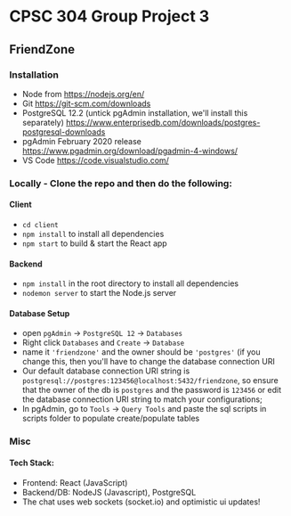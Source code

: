 # CPSC 304 Group Project 3
## FriendZone

### Installation
- Node from https://nodejs.org/en/
- Git https://git-scm.com/downloads
- PostgreSQL 12.2 (untick pgAdmin installation, we'll install this separately) https://www.enterprisedb.com/downloads/postgres-postgresql-downloads
- pgAdmin February 2020 release https://www.pgadmin.org/download/pgadmin-4-windows/
- VS Code https://code.visualstudio.com/

### Locally - Clone the repo and then do the following: 
#### Client
- `cd client`
- `npm install` to install all dependencies 
- `npm start` to build & start the React app

#### Backend
- `npm install` in the root directory to install all dependencies
- `nodemon server` to start the Node.js server

#### Database Setup

- open `pgAdmin` -> `PostgreSQL 12` -> `Databases`
- Right click `Databases` and `Create` -> `Database`
- name it `'friendzone'` and the owner should be `'postgres'` (if you change this, then you'll have to change the database connection URI
- Our default database connection URI string is `postgresql://postgres:123456@localhost:5432/friendzone`, so ensure that the owner of the db is `postgres` and the password is `123456` or edit the database connection URI string to match your configurations;
- In pgAdmin, go to `Tools` -> `Query Tools` and paste the sql scripts in scripts folder to populate create/populate tables


### Misc
#### Tech Stack:
- Frontend: React (JavaScript)
- Backend/DB: NodeJS (Javascript), PostgreSQL
- The chat uses web sockets (socket.io) and optimistic ui updates! 
